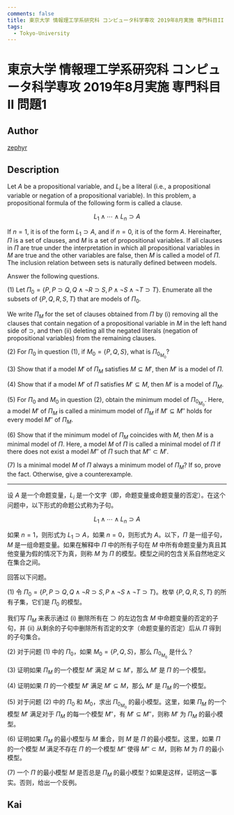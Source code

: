 ```yaml
---
comments: false
title: 東京大学 情報理工学系研究科 コンピュータ科学専攻 2019年8月実施 専門科目II 問題1
tags:
  - Tokyo-University
---
```

# 東京大学 情報理工学系研究科 コンピュータ科学専攻 2019年8月実施 専門科目II 問題1

## **Author**
[zephyr](https://inshi-notes.zephyr-zdz.space/)

## **Description**
Let $A$ be a propositional variable, and $L_i$ be a literal (i.e., a propositional variable or negation of a propositional variable). In this problem, a propositional formula of the following form is called a clause.

$$
L_1 \land \cdots \land L_n \supset A
$$

If $n = 1$, it is of the form $L_1 \supset A$, and if $n = 0$, it is of the form $A$. Hereinafter, $\Pi$ is a set of clauses, and $M$ is a set of propositional variables. If all clauses in $\Pi$ are true under the interpretation in which all propositional variables in $M$ are true and the other variables are false, then $M$ is called a model of $\Pi$. The inclusion relation between sets is naturally defined between models.

Answer the following questions.

(1) Let $\Pi_0 = \{P, P \supset Q, Q \land \neg R \supset S, P \land \neg S \land \neg T \supset T\}$. Enumerate all the subsets of $\{P, Q, R, S, T\}$ that are models of $\Pi_0$.

We write $\Pi_M$ for the set of clauses obtained from $\Pi$ by (i) removing all the clauses that contain negation of a propositional variable in $M$ in the left hand side of $\supset$, and then (ii) deleting all the negated literals (negation of propositional variables) from the remaining clauses.

(2) For $\Pi_0$ in question (1), if $M_0 = \{P, Q, S\}$, what is $\Pi_{0_{M_0}}$?

(3) Show that if a model $M'$ of $\Pi_M$ satisfies $M \subseteq M'$, then $M'$ is a model of $\Pi$.

(4) Show that if a model $M'$ of $\Pi$ satisfies $M' \subseteq M$, then $M'$ is a model of $\Pi_M$.

(5) For $\Pi_0$ and $M_0$ in question (2), obtain the minimum model of $\Pi_{0_{M_0}}$. Here, a model $M'$ of $\Pi_M$ is called a minimum model of $\Pi_M$ if $M' \subseteq M''$ holds for every model $M''$ of $\Pi_M$.

(6) Show that if the minimum model of $\Pi_M$ coincides with $M$, then $M$ is a minimal model of $\Pi$. Here, a model $M$ of $\Pi$ is called a minimal model of $\Pi$ if there does not exist a model $M''$ of $\Pi$ such that $M'' \subset M'$.

(7) Is a minimal model $M$ of $\Pi$ always a minimum model of $\Pi_M$? If so, prove the fact. Otherwise, give a counterexample.

---

设 $A$ 是一个命题变量，$L_i$ 是一个文字（即，命题变量或命题变量的否定）。在这个问题中，以下形式的命题公式称为子句。

$$
L_1 \land \cdots \land L_n \supset A
$$

如果 $n = 1$，则形式为 $L_1 \supset A$，如果 $n = 0$，则形式为 $A$。以下，$\Pi$ 是一组子句，$M$ 是一组命题变量。如果在解释中 $\Pi$ 中的所有子句在 $M$ 中所有命题变量为真且其他变量为假的情况下为真，则称 $M$ 为 $\Pi$ 的模型。模型之间的包含关系自然地定义在集合之间。

回答以下问题。

(1) 令 $\Pi_0 = \{P, P \supset Q, Q \land \neg R \supset S, P \land \neg S \land \neg T \supset T\}$。枚举 $\{P, Q, R, S, T\}$ 的所有子集，它们是 $\Pi_0$ 的模型。

我们写 $\Pi_M$ 来表示通过 (i) 删除所有在 $\supset$ 的左边包含 $M$ 中命题变量的否定的子句，并 (ii) 从剩余的子句中删除所有否定的文字（命题变量的否定）后从 $\Pi$ 得到的子句集合。

(2) 对于问题 (1) 中的 $\Pi_0$，如果 $M_0 = \{P, Q, S\}$，那么 $\Pi_{0_{M_0}}$ 是什么？

(3) 证明如果 $\Pi_M$ 的一个模型 $M'$ 满足 $M \subseteq M'$，那么 $M'$ 是 $\Pi$ 的一个模型。

(4) 证明如果 $\Pi$ 的一个模型 $M'$ 满足 $M' \subseteq M$，那么 $M'$ 是 $\Pi_M$ 的一个模型。

(5) 对于问题 (2) 中的 $\Pi_0$ 和 $M_0$，求出 $\Pi_{0_{M_0}}$ 的最小模型。这里，如果 $\Pi_M$ 的一个模型 $M'$ 满足对于 $\Pi_M$ 的每一个模型 $M''$，有 $M' \subseteq M''$，则称 $M'$ 为 $\Pi_M$ 的最小模型。

(6) 证明如果 $\Pi_M$ 的最小模型与 $M$ 重合，则 $M$ 是 $\Pi$ 的最小模型。这里，如果 $\Pi$ 的一个模型 $M$ 满足不存在 $\Pi$ 的一个模型 $M''$ 使得 $M'' \subset M$，则称 $M$ 为 $\Pi$ 的最小模型。

(7) 一个 $\Pi$ 的最小模型 $M$ 是否总是 $\Pi_M$ 的最小模型？如果是这样，证明这一事实。否则，给出一个反例。

## **Kai**
